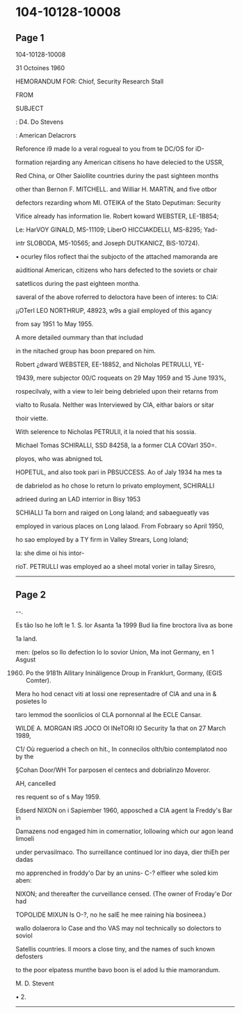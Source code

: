 # 104-10128-10008

## Page 1

104-10128-10008

31 Octoines 1960

HEMORANDUM FOR: Chiof, Security Research Stall

FROM

SUBJECT

: D4. Do Stevens

: American Delacrors

Reforence i9 made lo a veral rogueal to you from te DC/OS for iD-

formation rejarding any American citisens ho have delecied to the USSR,

Red China, or Olher Saiollite countries duriny the past sighteen months

other than Bernon F. MITCHELL. and Williar H. MARTiN, and five otbor

defectors rezarding whom MI. OTEIKA of the Stato Deputiman: Security

Vifice already has information lie. Robert koward WEBSTER, LE-1B854;

Le: HarVOY GINALD, MS-11109; LiberO HICCIAKDELLI, MS-8295; Yad-

intr SLOBODA, M5-10565; and Joseph DUTKANICZ, BiS-10724).

• ocurley filos roflect thai the subjocto of the attached mamoranda are

aúditional American, citizens who hars defected to the soviets or chair

satetlicos during the past eighteen montha.

saveral of the above roferred to deloctora have been of interes: to ClA:

¡¡OTerI LEO NORTHRUP, 48923, w9s a giail employed of this agancy

from say 1951 1o May 1955.

A more detailed oummary than that includad

in the nitached group has boon prepared on him.

Robert ¿dward WEBSTER, EE-18852, and Nicholas PETRULLI, YE-

19439, mere subjector 00/C roqueats on 29 May 1959 and 15 June 193%,

rospecilvaly, with a view to leir being debrieled upon their retarns from

vialto to Rusala. Nelther was Interviewed by ClA, eithar baíors or sitar

thoir viette.

With selerence to Nicholas PETRULll, it la noied that his sossia.

Michael Tomas SCHIRALLI, SSD 84258, la a former CLA COVarI 350=.

ployos, who was abnigned toL

HOPETUL, and also took pari in PBSUCCESS. Ao of Jaly 1934 ha mes ta

de dabrielod as ho chose lo return lo privato employment, SCHIRALLI

adrieed during an LAD interrior in Bisy 1953

SCHIALLI Ta born and raiged on Long laland; and sabaegueatly vas

employed in various places on Long lalaod. From Fobraary so April 1950,

ho sao employed by a TY firm in Valley Strears, Long loland;

la: she dime oi his intor-

rioT. PETRULLI was employed ao a sheel motal vorier in tallay Siresro,

---

## Page 2

--.

Es tão lso he loft le 1. S. lor Asanta 1a 1999 Bud lia fine broctora liva as bone

1a land.

men: (pelos so llo defection lo lo sovior Union, Ma inot Germany, en 1 Asgust

1960) Po the 9181h Allitary Ininäligence Droup in Franklurt, Gormany, (EGIS Comter).

Mera ho hod cenact viti at lossi one representadre of ClA and una in & posietes lo

taro lemmod the soonlicios ol CLA pornonnal al lhe ECLE Cansar.

WILDE A. MORGAN IRS JOCO Ol INeTORI lO Security 1a that on 27 March 1989,

C1/ Où regueriod a chech on hit., In connecilos olth/bio contemplatod noo by the

§Cohan Door/WH Tor parposen el centecs and dobrialinzo Moveror.

AH, cancelled

res requent so of s May 1959.

Edserd NIXON on i Sapiember 1960, apposched a ClA agent la Freddy's Bar in

Damazens nod engaged him in comernatior, lollowing which our agon leand limoeli

under pervasilmaco. Tho surreillance continued lor ino daya, dier thiEh per dadas

mo apprenched in froddy'o Dar by an unins- C-? elfleer whe soled kim aben:

NIXON; and thereafter the curveillance censed. (The owner of Froday'e Dor had

TOPOLIDE MIXUN Is O-?, no he salE he mee raining hía bosineea.)

wallo dolaerora lo Case and tho VAS may nol technically so dolectors to soviol

Satellis countries. ll moors a close tiny, and the names of such known defosters

to the poor elpatess munthe bavo boon is el adod lu thie mamorandum.

M. D. Stevent

• 2.

---

